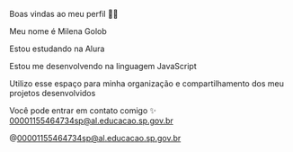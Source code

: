 Boas vindas ao meu perfil 🧡🧡

Meu nome é Milena Golob

Estou estudando na Alura

Estou me desenvolvendo na linguagem JavaScript

Utilizo esse espaço para minha organização e compartilhamento dos meu projetos desenvolvidos

Você pode entrar em contato comigo ✨ 
00001155464734sp@al.educacao.sp.gov.br

@00001155464734sp@al.educacao.sp.gov.br

